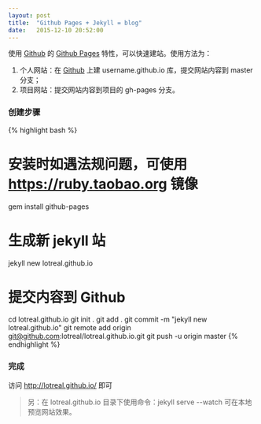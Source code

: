 ```yaml
---
layout: post
title:  "Github Pages + Jekyll = blog"
date:   2015-12-10 20:52:00
---
```


使用 [Github] 的 [Github Pages] 特性，可以快速建站。使用方法为：

1. 个人网站：在 [Github] 上建 username.github.io 库，提交网站内容到 master 分支；
2. 项目网站：提交网站内容到项目的 gh-pages 分支。

### 创建步骤

{% highlight bash %}
# 安装时如遇法规问题，可使用 https://ruby.taobao.org 镜像
gem install github-pages

# 生成新 jekyll 站
jekyll new lotreal.github.io

# 提交内容到 Github
cd lotreal.github.io
git init .
git add .
git commit -m "jekyll new lotreal.github.io"
git remote add origin git@github.com:lotreal/lotreal.github.io.git
git push -u origin master
{% endhighlight %}

### 完成
访问 http://lotreal.github.io/ 即可

> 另：在 lotreal.github.io 目录下使用命令：jekyll serve --watch 可在本地预览网站效果。

[Github]:       https://github.com
[Github Pages]: https://pages.github.com
